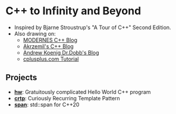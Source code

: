 # C++ to Infinity and Beyond

* Inspired by Bjarne Stroustrup's "A Tour of C++" Second Edition.
* Also drawing on:
  * [MODERNES C++ Blog](http://www.modernescpp.com/)
  * [Akrzemil's C++ Blog](https://akrzemi1.wordpress.com/)
  * [Andrew Koenig Dr.Dobb's Blog](http://www.drdobbs.com/author/Andrew-Koenig)
  * [cplusplus.com Tutorial](http://www.cplusplus.com/doc/tutorial/)

## Projects

* [__hw__](hw): Gratuitously complicated Hello World C++ program
* [__crtp__](crtp): Curiously Recurring Template Pattern
* [__span__](span): std::span for C++20
